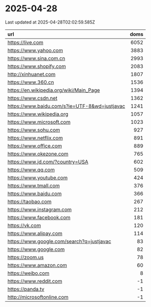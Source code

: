 # 2025-04-28

<!-- BEGIN -->
Last updated at 2025-04-28T02:02:59.585Z

url | doms
:- | -:
https://live.com | 6052
https://www.yahoo.com | 3883
https://www.sina.com.cn | 2993
https://www.shopify.com | 2083
http://xinhuanet.com | 1807
https://www.360.cn | 1536
https://en.wikipedia.org/wiki/Main_Page | 1394
https://www.csdn.net | 1362
https://www.baidu.com/s?ie=UTF-8&wd=justjavac | 1241
https://www.wikipedia.org | 1057
https://www.microsoft.com | 1023
https://www.sohu.com | 927
https://www.netflix.com | 891
https://www.office.com | 889
https://www.okezone.com | 765
https://www.jd.com/?country=USA | 602
https://www.qq.com | 509
https://www.youtube.com | 424
https://www.tmall.com | 376
https://www.baidu.com | 366
https://taobao.com | 267
https://www.instagram.com | 212
https://www.facebook.com | 181
https://vk.com | 120
https://www.alipay.com | 114
https://www.google.com/search?q=justjavac | 83
https://www.google.com | 82
https://zoom.us | 78
https://www.amazon.com | 60
https://weibo.com | 8
https://www.reddit.com | -1
https://panda.tv | -1
http://microsoftonline.com | -1
<!-- END -->
